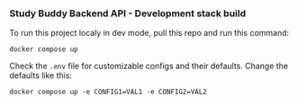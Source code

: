 ### Study Buddy Backend API - Development stack build

To run this project localy in dev mode, pull this repo and run this command:
~~~
docker compose up
~~~

Check the `.env` file for customizable configs and their defaults.
Change the defaults like this:

`docker compose up -e CONFIG1=VAL1 -e CONFIG2=VAL2`
